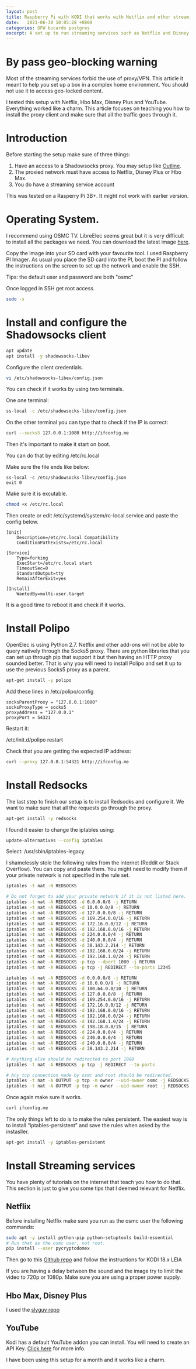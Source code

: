 ```yaml
---
layout: post
title: Raspberry Pi with KODI that works with Netflix and other streaming services behind a proxy
date:   2021-06-30 10:05:28 +0800
categories: GFW bucardo postgres
excerpt: A set up to run streaming services such as Netflix and Disney Plus on a RasperryPi with Kodi behind a proxy. This article focuses on the proxy set up and make sure that all the traffic goes through it.
---
```


# By pass geo-blocking warning 

Most of the streaming services forbid the use of proxy/VPN. This article it meant to help you set up a box in a complex home environment. You should not use it to access geo-locked content.

I tested this setup with Netflix, Hbo Max, Disney Plus and YouTube. Everything worked like a charm.
This article focuses on teaching you how to install the proxy client and make sure that all the traffic goes through it.


# Introduction

Before starting the setup make sure of three things:

1. Have an access to a Shadowsocks proxy. You may setup like [Outline](https://getoutline.org/).
2. The proxied network must have access to Netflix, Disney Plus or Hbo Max.
3. You do have a streaming service account

This was tested on a Rasperry Pi 3B+. It might not work with earlier version.

# Operating System.

I recommend using OSMC TV. LibreElec seems great but it is very difficult to install all the packages we need. You can download the latest image [here](https://osmc.tv/download/).

Copy the image into your SD card with your favourite tool. I used Raspberry PI Imager.
As usual you place the SD card into the PI, boot the PI and follow the instructions on the screen to set up the network and enable the SSH.

Tips: the default user and password are both "osmc"

Once logged in SSH get root access.

```bash
sudo -s
```

# Install and configure the Shadowsocks client

```bash
apt update
apt install -y shadowsocks-libev
```

Configure the client credentials.

```bash
vi /etc/shadowsocks-libev/config.json 
```

You can check if it works by using two terminals.

One one terminal:

```bash
ss-local -c /etc/shadowsocks-libev/config.json 
```

On the other terminal you can type that to check if the IP is correct:

```bash
curl --socks5 127.0.0.1:1080 http://ifconfig.me
```

Then it's important to make it start on boot.

You can do that by editing /etc/rc.local

Make sure the file ends like below:

```
ss-local -c /etc/shadowsocks-libev/config.json
exit 0
```

Make sure it is excutable.

```bash
chmod +x /etc/rc.local
```

Then create or edit /etc/systemd/system/rc-local.service and paste the config below.

```
[Unit]
    Description=/etc/rc.local Compatibility
    ConditionPathExists=/etc/rc.local

[Service]
    Type=forking
    ExecStart=/etc/rc.local start
    TimeoutSec=0
    StandardOutput=tty
    RemainAfterExit=yes

[Install]
    WantedBy=multi-user.target
```

It is a good time to reboot it and check if it works.

# Install Polipo

OpenElec is using Python 2.7. Netflix and other add-ons will not be able to query natively through the Socks5 proxy.
There are python libraries that you can set up through pip that support it but then having an HTTP proxy sounded better.
That is why you will need to install Polipo and set it up to use the previous Socks5 proxy as a parent.

```bash
apt-get install -y polipo
```

Add these lines in /etc/polipo/config

```
socksParentProxy = "127.0.0.1:1080" 
socksProxyType = socks5
proxyAddress = "127.0.0.1"
proxyPort = 54321 
```

Restart it:

/etc/init.d/polipo restart

Check that you are getting the expected IP address:

```bash
curl --proxy 127.0.0.1:54321 http://ifconfig.me
```

# Install Redsocks

The last step to finish our setup is to install Redsocks and configure it.
We want to make sure that all the requests go through the proxy.

```bash
apt-get install -y redsocks
```

I found it easier to change the iptables using:

```bash
update-alternatives --config iptables
```

Select: /usr/sbin/iptables-legacy


I shamelessly stole the following rules from the internet (Reddit or Stack Overflow). You can copy and paste them. You might need to modify them if your private network is not specified in the rule set.

```bash
iptables -t nat -N REDSOCKS

# Do not forget to add your private network if it is not listed here.
iptables -t nat -A REDSOCKS -d 0.0.0.0/8 -j RETURN
iptables -t nat -A REDSOCKS -d 10.0.0.0/8 -j RETURN
iptables -t nat -A REDSOCKS -d 127.0.0.0/8 -j RETURN
iptables -t nat -A REDSOCKS -d 169.254.0.0/16 -j RETURN
iptables -t nat -A REDSOCKS -d 172.16.0.0/12 -j RETURN
iptables -t nat -A REDSOCKS -d 192.168.0.0/16 -j RETURN
iptables -t nat -A REDSOCKS -d 224.0.0.0/4 -j RETURN
iptables -t nat -A REDSOCKS -d 240.0.0.0/4 -j RETURN
iptables -t nat -A REDSOCKS -d 38.143.2.214 -j RETURN
iptables -t nat -A REDSOCKS -d 192.168.0.0/24 -j RETURN
iptables -t nat -A REDSOCKS -d 192.168.1.0/24 -j RETURN
iptables -t nat -A REDSOCKS -p tcp --dport 1080 -j RETURN
iptables -t nat -A REDSOCKS -p tcp -j REDIRECT --to-ports 12345

iptables -t nat -A REDSOCKS -d 0.0.0.0/8 -j RETURN
iptables -t nat -A REDSOCKS -d 10.0.0.0/8 -j RETURN
iptables -t nat -A REDSOCKS -d 100.64.0.0/10 -j RETURN
iptables -t nat -A REDSOCKS -d 127.0.0.0/8 -j RETURN
iptables -t nat -A REDSOCKS -d 169.254.0.0/16 -j RETURN
iptables -t nat -A REDSOCKS -d 172.16.0.0/12 -j RETURN
iptables -t nat -A REDSOCKS -d 192.168.0.0/16 -j RETURN
iptables -t nat -A REDSOCKS -d 192.168.0.0/24 -j RETURN
iptables -t nat -A REDSOCKS -d 192.168.1.0/24 -j RETURN
iptables -t nat -A REDSOCKS -d 198.18.0.0/15 -j RETURN
iptables -t nat -A REDSOCKS -d 224.0.0.0/4 -j RETURN
iptables -t nat -A REDSOCKS -d 240.0.0.0/4 -j RETURN
iptables -t nat -A REDSOCKS -d 240.0.0.0/4 -j RETURN
iptables -t nat -A REDSOCKS -d 38.143.2.214 -j RETURN

# Anything else should be redirected to port 1080
iptables -t nat -A REDSOCKS -p tcp -j REDIRECT --to-ports 

# Any tcp connection made by osmc and root should be redirected.
iptables -t nat -A OUTPUT -p tcp -m owner --uid-owner osmc -j REDSOCKS
iptables -t nat -A OUTPUT -p tcp -m owner --uid-owner root -j REDSOCKS
```

Once again make sure it works.

```bash
curl ifconfig.me
```

The only things left to do is to make the rules persistent.
The easiest way is to install “iptables-persistent” and save the rules when asked by the instasller.

```bash
apt-get install -y iptables-persistent
```

# Install Streaming services

You have plenty of tutorials on the internet that teach you how to do that.
This section is just to give you some tips that I deemed relevant for Netflix.

## Netflix

Before installing Netflix make sure you run as the osmc user the following commands:

```bash
sudo apt -y install python-pip python-setuptools build-essential
# Run that as the osmc user, not root.
pip install --user pycryptodomex
```

Then go to this [Github repo](https://github.com/CastagnaIT/plugin.video.netflix/) and follow the instructions for KODI 18.x LEIA

If you are having a delay between the sound and the image try to limit the video to 720p or 1080p.
Make sure you are using a proper power supply.

## Hbo Max, Disney Plus

I used the [slyguy repo](https://k.slyguy.xyz/)

## YouTube

Kodi has a default YouTube addon you can install. You will need to create an API Key.
[Click here](https://kodi.wiki/view/Add-on:YouTube) for more info.

I have been using this setup for a month and it works like a charm.
